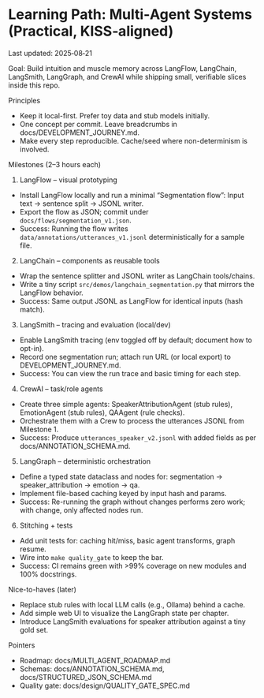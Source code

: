 # Learning Path: Multi‑Agent Systems (Practical, KISS‑aligned)

Last updated: 2025‑08‑21

Goal: Build intuition and muscle memory across LangFlow, LangChain, LangSmith, LangGraph, and CrewAI while shipping small, verifiable slices inside this repo.

Principles

- Keep it local-first. Prefer toy data and stub models initially.
- One concept per commit. Leave breadcrumbs in docs/DEVELOPMENT_JOURNEY.md.
- Make every step reproducible. Cache/seed where non-determinism is involved.

Milestones (2–3 hours each)

1. LangFlow – visual prototyping

- Install LangFlow locally and run a minimal “Segmentation flow”: Input text → sentence split → JSONL writer.
- Export the flow as JSON; commit under `docs/flows/segmentation_v1.json`.
- Success: Running the flow writes `data/annotations/utterances_v1.jsonl` deterministically for a sample file.

2. LangChain – components as reusable tools

- Wrap the sentence splitter and JSONL writer as LangChain tools/chains.
- Write a tiny script `src/demos/langchain_segmentation.py` that mirrors the LangFlow behavior.
- Success: Same output JSONL as LangFlow for identical inputs (hash match).

3. LangSmith – tracing and evaluation (local/dev)

- Enable LangSmith tracing (env toggled off by default; document how to opt-in).
- Record one segmentation run; attach run URL (or local export) to DEVELOPMENT_JOURNEY.md.
- Success: You can view the run trace and basic timing for each step.

4. CrewAI – task/role agents

- Create three simple agents: SpeakerAttributionAgent (stub rules), EmotionAgent (stub rules), QAAgent (rule checks).
- Orchestrate them with a Crew to process the utterances JSONL from Milestone 1.
- Success: Produce `utterances_speaker_v2.jsonl` with added fields as per docs/ANNOTATION_SCHEMA.md.

5. LangGraph – deterministic orchestration

- Define a typed state dataclass and nodes for: segmentation → speaker_attribution → emotion → qa.
- Implement file-based caching keyed by input hash and params.
- Success: Re-running the graph without changes performs zero work; with change, only affected nodes run.

6. Stitching + tests

- Add unit tests for: caching hit/miss, basic agent transforms, graph resume.
- Wire into `make quality_gate` to keep the bar.
- Success: CI remains green with >99% coverage on new modules and 100% docstrings.

Nice-to-haves (later)

- Replace stub rules with local LLM calls (e.g., Ollama) behind a cache.
- Add simple web UI to visualize the LangGraph state per chapter.
- Introduce LangSmith evaluations for speaker attribution against a tiny gold set.

Pointers

- Roadmap: docs/MULTI_AGENT_ROADMAP.md
- Schemas: docs/ANNOTATION_SCHEMA.md, docs/STRUCTURED_JSON_SCHEMA.md
- Quality gate: docs/design/QUALITY_GATE_SPEC.md
